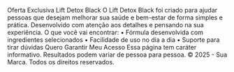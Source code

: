 Oferta Exclusiva
Lift Detox Black
O Lift Detox Black foi criado para ajudar pessoas que desejam melhorar sua saúde e bem-estar de forma simples e prática. Desenvolvido com atenção aos detalhes e pensando na sua experiência.
O que você vai encontrar:
	•	Fórmula desenvolvida com ingredientes selecionados
	•	Facilidade de uso no dia a dia
	•	Suporte para tirar dúvidas
Quero Garantir Meu Acesso
Essa página tem caráter informativo. Resultados podem variar de pessoa para pessoa.
© 2025 - Sua Marca. Todos os direitos reservados.
